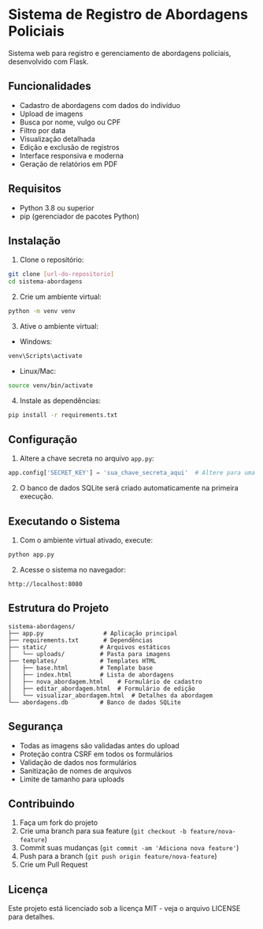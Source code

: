 # Sistema de Registro de Abordagens Policiais

Sistema web para registro e gerenciamento de abordagens policiais, desenvolvido com Flask.

## Funcionalidades

- Cadastro de abordagens com dados do indivíduo
- Upload de imagens
- Busca por nome, vulgo ou CPF
- Filtro por data
- Visualização detalhada
- Edição e exclusão de registros
- Interface responsiva e moderna
- Geração de relatórios em PDF

## Requisitos

- Python 3.8 ou superior
- pip (gerenciador de pacotes Python)

## Instalação

1. Clone o repositório:
```bash
git clone [url-do-repositorio]
cd sistema-abordagens
```

2. Crie um ambiente virtual:
```bash
python -m venv venv
```

3. Ative o ambiente virtual:
- Windows:
```bash
venv\Scripts\activate
```
- Linux/Mac:
```bash
source venv/bin/activate
```

4. Instale as dependências:
```bash
pip install -r requirements.txt
```

## Configuração

1. Altere a chave secreta no arquivo `app.py`:
```python
app.config['SECRET_KEY'] = 'sua_chave_secreta_aqui'  # Altere para uma chave secreta segura
```

2. O banco de dados SQLite será criado automaticamente na primeira execução.

## Executando o Sistema

1. Com o ambiente virtual ativado, execute:
```bash
python app.py
```

2. Acesse o sistema no navegador:
```
http://localhost:8080
```

## Estrutura do Projeto

```
sistema-abordagens/
├── app.py                 # Aplicação principal
├── requirements.txt       # Dependências
├── static/               # Arquivos estáticos
│   └── uploads/          # Pasta para imagens
├── templates/            # Templates HTML
│   ├── base.html         # Template base
│   ├── index.html        # Lista de abordagens
│   ├── nova_abordagem.html    # Formulário de cadastro
│   ├── editar_abordagem.html  # Formulário de edição
│   └── visualizar_abordagem.html  # Detalhes da abordagem
└── abordagens.db         # Banco de dados SQLite
```

## Segurança

- Todas as imagens são validadas antes do upload
- Proteção contra CSRF em todos os formulários
- Validação de dados nos formulários
- Sanitização de nomes de arquivos
- Limite de tamanho para uploads

## Contribuindo

1. Faça um fork do projeto
2. Crie uma branch para sua feature (`git checkout -b feature/nova-feature`)
3. Commit suas mudanças (`git commit -am 'Adiciona nova feature'`)
4. Push para a branch (`git push origin feature/nova-feature`)
5. Crie um Pull Request

## Licença

Este projeto está licenciado sob a licença MIT - veja o arquivo LICENSE para detalhes. 